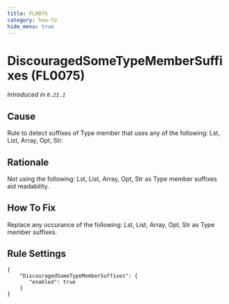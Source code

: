 ```yaml
---
title: FL0075
category: how-to
hide_menu: true
---
```


# DiscouragedSomeTypeMemberSuffixes (FL0075)

*Introduced in `0.21.1`*

## Cause

Rule to detect suffixes of Type member that uses any of the following: Lst, List, Array, Opt, Str.

## Rationale

Not using the following: Lst, List, Array, Opt, Str as Type member suffixes aid readability.

## How To Fix

Replace any occurance of the following: Lst, List, Array, Opt, Str as Type member suffixes.

## Rule Settings

    {
        "DiscouragedSomeTypeMemberSuffixes": {
           "enabled": true
        }
    }
